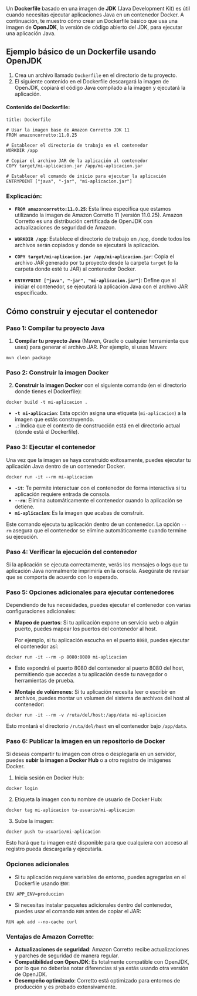 Un **Dockerfile** basado en una imagen de **JDK** (Java Development Kit) es útil cuando necesitas ejecutar aplicaciones Java en un contenedor Docker. A continuación, te muestro cómo crear un Dockerfile básico que usa una imagen de **OpenJDK**, la versión de código abierto del JDK, para ejecutar una aplicación Java.

## Ejemplo básico de un Dockerfile usando OpenJDK

1. Crea un archivo llamado `Dockerfile` en el directorio de tu proyecto.
2. El siguiente contenido en el Dockerfile descargará la imagen de OpenJDK, copiará el código Java compilado a la imagen y ejecutará la aplicación.

#### Contenido del Dockerfile:

```ad-example
title: Dockerfile
```
```
# Usar la imagen base de Amazon Corretto JDK 11
FROM amazoncorretto:11.0.25

# Establecer el directorio de trabajo en el contenedor
WORKDIR /app

# Copiar el archivo JAR de la aplicación al contenedor
COPY target/mi-aplicacion.jar /app/mi-aplicacion.jar

# Establecer el comando de inicio para ejecutar la aplicación
ENTRYPOINT ["java", "-jar", "mi-aplicacion.jar"]
```

### Explicación:

- **`FROM amazoncorretto:11.0.25`**: Esta línea especifica que estamos utilizando la imagen de Amazon Corretto 11 (versión 11.0.25). Amazon Corretto es una distribución certificada de OpenJDK con actualizaciones de seguridad de Amazon.
    
- **`WORKDIR /app`**: Establece el directorio de trabajo en `/app`, donde todos los archivos serán copiados y donde se ejecutará la aplicación.
    
- **`COPY target/mi-aplicacion.jar /app/mi-aplicacion.jar`**: Copia el archivo JAR generado por tu proyecto desde la carpeta `target` (o la carpeta donde esté tu JAR) al contenedor Docker.
    
- **`ENTRYPOINT ["java", "-jar", "mi-aplicacion.jar"]`**: Define que al iniciar el contenedor, se ejecutará la aplicación Java con el archivo JAR especificado.

## Cómo construir y ejecutar el contenedor

### Paso 1: Compilar tu proyecto Java

1. **Compilar tu proyecto Java** (Maven, Gradle o cualquier herramienta que uses) para generar el archivo JAR. Por ejemplo, si usas Maven:

```
mvn clean package
```

### Paso 2: Construir la imagen Docker

2. **Construir la imagen Docker** con el siguiente comando (en el directorio donde tienes el Dockerfile):

```
docker build -t mi-aplicacion .
```

- **`-t mi-aplicacion`**: Esta opción asigna una etiqueta (`mi-aplicacion`) a la imagen que estás construyendo.
- **`.`**: Indica que el contexto de construcción está en el directorio actual (donde está el Dockerfile).

### Paso 3: Ejecutar el contenedor

Una vez que la imagen se haya construido exitosamente, puedes ejecutar tu aplicación Java dentro de un contenedor Docker.

```
docker run -it --rm mi-aplicacion
```

- **`-it`**: Te permite interactuar con el contenedor de forma interactiva si tu aplicación requiere entrada de consola.
- **`--rm`**: Elimina automáticamente el contenedor cuando la aplicación se detiene.
- **`mi-aplicacion`**: Es la imagen que acabas de construir.

Este comando ejecuta tu aplicación dentro de un contenedor. La opción `--rm` asegura que el contenedor se elimine automáticamente cuando termine su ejecución.

### Paso 4: Verificar la ejecución del contenedor

Si la aplicación se ejecuta correctamente, verás los mensajes o logs que tu aplicación Java normalmente imprimiría en la consola. Asegúrate de revisar que se comporta de acuerdo con lo esperado.

### Paso 5: Opciones adicionales para ejecutar contenedores

Dependiendo de tus necesidades, puedes ejecutar el contenedor con varias configuraciones adicionales:

- **Mapeo de puertos**: Si tu aplicación expone un servicio web o algún puerto, puedes mapear los puertos del contenedor al host.
    
    Por ejemplo, si tu aplicación escucha en el puerto `8080`, puedes ejecutar el contenedor así:

```
docker run -it --rm -p 8080:8080 mi-aplicacion
```

- Esto expondrá el puerto 8080 del contenedor al puerto 8080 del host, permitiendo que accedas a tu aplicación desde tu navegador o herramientas de prueba.
    
- **Montaje de volúmenes**: Si tu aplicación necesita leer o escribir en archivos, puedes montar un volumen del sistema de archivos del host al contenedor:

```
docker run -it --rm -v /ruta/del/host:/app/data mi-aplicacion
```

Esto montará el directorio `/ruta/del/host` en el contenedor bajo `/app/data`.

### Paso 6: Publicar la imagen en un repositorio de Docker

Si deseas compartir tu imagen con otros o desplegarla en un servidor, puedes **subir la imagen a Docker Hub** o a otro registro de imágenes Docker.

1. Inicia sesión en Docker Hub:

```
docker login
```

2. Etiqueta la imagen con tu nombre de usuario de Docker Hub:

```
docker tag mi-aplicacion tu-usuario/mi-aplicacion
```

3. Sube la imagen:

```
docker push tu-usuario/mi-aplicacion
```

Esto hará que tu imagen esté disponible para que cualquiera con acceso al registro pueda descargarla y ejecutarla.

### Opciones adicionales

- Si tu aplicación requiere variables de entorno, puedes agregarlas en el Dockerfile usando `ENV`:

```
ENV APP_ENV=produccion
```

- Si necesitas instalar paquetes adicionales dentro del contenedor, puedes usar el comando `RUN` antes de copiar el JAR:

```
RUN apk add --no-cache curl
```

### Ventajas de Amazon Corretto:

- **Actualizaciones de seguridad**: Amazon Corretto recibe actualizaciones y parches de seguridad de manera regular.
- **Compatibilidad con OpenJDK**: Es totalmente compatible con OpenJDK, por lo que no deberías notar diferencias si ya estás usando otra versión de OpenJDK.
- **Desempeño optimizado**: Corretto está optimizado para entornos de producción y es probado extensivamente.